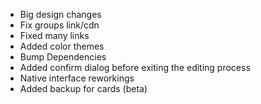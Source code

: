 - Big design changes
- Fix groups link/cdn
- Fixed many links
- Added color themes
- Bump Dependencies
- Added confirm dialog before exiting the editing process
- Native interface reworkings
- Added backup for cards (beta)
